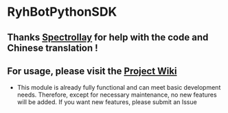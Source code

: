 # RyhBotPythonSDK

## Thanks [Spectrollay](https://github.com/spectrollay) for help with the code and Chinese translation !

## For usage, please visit the [Project Wiki](https://github.com/runoneall/RyhBotPythonSDK/wiki)

- This module is already fully functional and can meet basic development needs. Therefore, except for necessary maintenance, no new features will be added. If you want new features, please submit an Issue